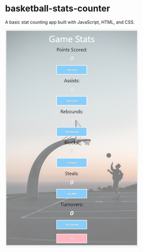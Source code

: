 # basketball-stats-counter

A basic stat counting app built with JavaScript, HTML, and CSS.

<img src="myStatsApp.png">
